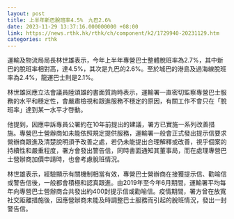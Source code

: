 ```yaml
---
layout: post
title: 上半年新巴脫班率4.5%　九巴2.6%
date: 2023-11-29 13:37:16.000000000 +08:00
link: https://news.rthk.hk/rthk/ch/component/k2/1729940-20231129.htm
categories: rthk
---
```


運輸及物流局局長林世雄表示，今年上半年專營巴士整體脫班率為2.7%，其中新巴的脫班率相對高，達4.5%，其次是九巴的2.6%。至於城巴的港島及過海線脫班率為2.4%，龍運巴士則是2.1%。

林世雄回應立法會議員陸頌雄的書面質詢時表示，運輸署一直密切監察專營巴士服務的水平和穩定性，會嚴肅檢視和跟進服務不穩定的原因，有關工作不會只在「脫班率」達到某一水平才啓動。

他提到，因應申訴專員公署約在10年前提出的建議，署方已實施一系列改善措施。專營巴士營辦商如未能依照規定提供服務，運輸署一般會正式發出提示信要求營辦商跟進及清楚說明須予改善之處，若仍未能提出合理解釋或改善，視乎個案的持續性和嚴重程度，署方會發出警告信，同時書面通知其董事局，而在處理專營巴士營辦商加價申請時，也會考慮脫班情況。

林世雄表示，經驗顯示有關機制相當有效，專營巴士營辦商在接獲提示信、勸喻信或警告信後，一般都會積極和認真跟進。由2019年至今年6月期間，運輸署平均每年向專營巴士營辦商合共發出約400封提示信或勸喻信。疫情期間，署方曾在放寬社交距離措施後，因應營辦商未能及時調整巴士服務而引起的脫班情況，發出一封警告信。

